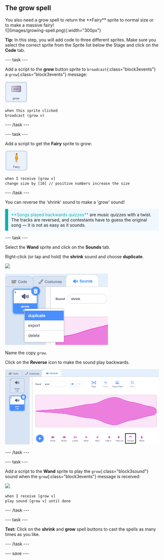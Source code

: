 ## The grow spell

<div style="display: flex; flex-wrap: wrap">
<div style="flex-basis: 200px; flex-grow: 1; margin-right: 15px;">
You also need a grow spell to return the **Fairy** sprite to normal size or to make a massive fairy!
</div>
<div>
![](images/growing-spell.png){:width="300px"}
</div>
</div>

**Tip:** In this step, you will add code to three different sprites. Make sure you select the correct sprite from the Sprite list below the Stage and click on the **Code** tab.

--- task ---

Add a script to the **grow** button sprite to `broadcast`{:class="block3events"} a `grow`{:class="block3events"} message:

![](images/grow-icon.png)

```blocks3
when this sprite clicked
broadcast (grow v)
```

--- /task ---

--- task ---

Add a script to get the **Fairy** sprite to grow:

![](images/fairy-icon.png)

```blocks3
when I receive [grow v]
change size by [10] // positive numbers increase the size
```

--- /task ---

You can reverse the 'shrink' sound to make a 'grow' sound!

<p style="border-left: solid; border-width:10px; border-color: #0faeb0; background-color: aliceblue; padding: 10px;">
<span style="color: #0faeb0">**Songs played backwards quizzes**</span> are music quizzes with a twist. The tracks are reversed, and contestants have to guess the original song — it is not as easy as it sounds. 
</p>

--- task ---

Select the **Wand** sprite and click on the **Sounds** tab.

Right-click (or tap and hold) the **shrink** sound and choose **duplicate**. 

![](images/wand-icon.png)

![The shrink sound with popup menu showing duplicate.](images/duplicate-sound.png)

Name the copy `grow`.

Click on the **Reverse** icon to make the sound play backwards.

![The grow sound with the reverse icon highlighted.](images/reverse-sound.png)

--- /task ---

--- task ---

Add a script to the **Wand** sprite to play the `grow`{:class="block3sound"} sound when the `grow`{:class="block3events"} message is received:

![](images/wand-icon.png)

```blocks3
when I receive [grow v]
play sound [grow v] until done
```

--- /task ---

--- task ---

**Test:** Click on the **shrink** and **grow** spell buttons to cast the spells as many times as you like.

--- /task ---

--- save ---

